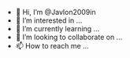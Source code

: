 - 👋 Hi, I’m @Javlon2009in
- 👀 I’m interested in ...
- 🌱 I’m currently learning ...
- 💞️ I’m looking to collaborate on ...
- 📫 How to reach me ...

<!---
Javlon2009in/Javlon2009in is a ✨ special ✨ repository because its `README.md` (this file) appears on your GitHub profile.
You can click the Preview link to take a look at your changes.
--->
